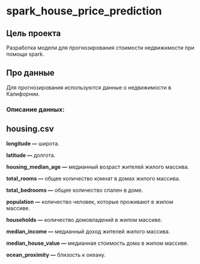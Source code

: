 # spark_house_price_prediction

## Цель проекта
Разработка модели для прогнозирования стоимости недвижимости при помощи spark.

## Про данные
Для прогнозирования используются данные о недвижимости в Калифорнии.

### Описание данных:

**housing.csv**
---
**longitude  —**  широта.

**latitude  —** долгота.

**housing_median_age  —** медианный возраст жителей жилого массива.

**total_rooms  —** общее количество комнат в домах жилого массива.

**total_bedrooms  —** общее количество спален в доме.

**population  —** количество человек, которые проживают в жилом массиве.

**households  —** количество домовладений в жилом массиве.

**median_income  —** медианный доход жителей жилого массива.

**median_house_value  —**  медианная стоимость дома в жилом массиве.

**ocean_proximity  —** близость к океану.
